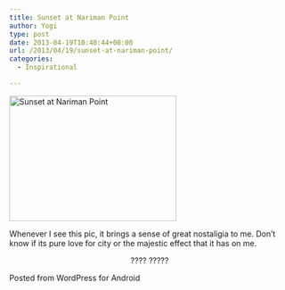 ```yaml
---
title: Sunset at Nariman Point
author: Yogi
type: post
date: 2013-04-19T10:40:44+00:00
url: /2013/04/19/sunset-at-nariman-point/
categories:
  - Inspirational

---
```

<img class="aligncenter size-medium wp-image-192" alt="Sunset at Nariman Point" src="http://www.yogendra.me/wp-content/uploads/2013/04/wpid-20130330_185159-300x225.jpg" width="300" height="225" srcset="http://www.yogendra.me/wp-content/uploads/2013/04/wpid-20130330_185159-300x225.jpg 300w, http://www.yogendra.me/wp-content/uploads/2013/04/wpid-20130330_185159.jpg 500w" sizes="(max-width: 300px) 100vw, 300px" />

Whenever I see this pic, it brings a sense of great nostaligia to me. Don&#8217;t know if its pure love for city or the majestic effect that it has on me.

<p style="text-align: center;">
  ???? ?????
</p>

<span class="post_sig">Posted from WordPress for Android</span>